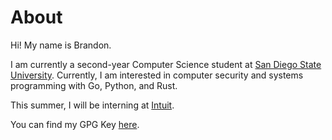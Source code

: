 # About

Hi! My name is Brandon.

I am currently a second-year Computer Science student at [San Diego State University](https://www.sdsu.edu/). Currently, I am interested in computer security and systems programming with Go, Python, and Rust.

This summer, I will be interning at [Intuit](https://www.intuit.com/).

You can find my GPG Key [here](/gpg.txt).
